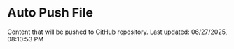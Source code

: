 # Auto Push File

Content that will be pushed to GitHub repository.
Last updated: 06/27/2025, 08:10:53 PM